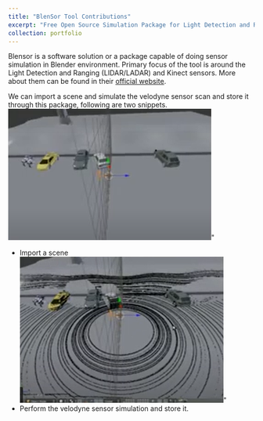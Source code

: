 ```yaml
---
title: "BlenSor Tool Contributions"
excerpt: "Free Open Source Simulation Package for Light Detection and Ranging (LIDAR/LADAR) and Kinect sensors. <br/> ![alt text](https://github.com/jasorsi13/jasorsi.github.io/blob/master/images/blensorlogo.PNG?raw=true)"
collection: portfolio
---
```


Blensor is a software solution or a package capable of doing sensor simulation in Blender environment. Primary focus of the tool is around the Light Detection and Ranging (LIDAR/LADAR) and Kinect sensors. More about them can be found in their [official website](https://www.blensor.org/). 

We can import a scene and simulate the velodyne sensor scan and store it through this package, following are two snippets.
![alt text](https://github.com/jasorsi13/jasorsi.github.io/blob/master/images/blensor1.PNG?raw=true)" <br/>
   * Import a scene 
![alt text](https://github.com/jasorsi13/jasorsi.github.io/blob/master/images/blensor2.PNG?raw=true)" <br/>
   * Perform the velodyne sensor simulation and store it. 

